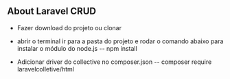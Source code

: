 ## About Laravel CRUD

- Fazer download do projeto ou clonar

- abrir o terminal ir para a pasta do projeto e rodar o comando abaixo para instalar o módulo do node.js
-- npm install

- Adicionar driver do collective no composer.json
-- composer require laravelcolletive/html